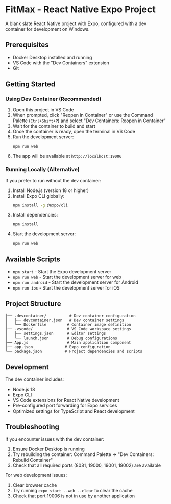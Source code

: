 # FitMax - React Native Expo Project

A blank slate React Native project with Expo, configured with a dev container for development on Windows.

## Prerequisites

- Docker Desktop installed and running
- VS Code with the "Dev Containers" extension
- Git

## Getting Started

### Using Dev Container (Recommended)

1. Open this project in VS Code
2. When prompted, click "Reopen in Container" or use the Command Palette (`Ctrl+Shift+P`) and select "Dev Containers: Reopen in Container"
3. Wait for the container to build and start
4. Once the container is ready, open the terminal in VS Code
5. Run the development server:
   ```bash
   npm run web
   ```
6. The app will be available at `http://localhost:19006`

### Running Locally (Alternative)

If you prefer to run without the dev container:

1. Install Node.js (version 18 or higher)
2. Install Expo CLI globally:
   ```bash
   npm install -g @expo/cli
   ```
3. Install dependencies:
   ```bash
   npm install
   ```
4. Start the development server:
   ```bash
   npm run web
   ```

## Available Scripts

- `npm start` - Start the Expo development server
- `npm run web` - Start the development server for web
- `npm run android` - Start the development server for Android
- `npm run ios` - Start the development server for iOS

## Project Structure

```
├── .devcontainer/          # Dev container configuration
│   ├── devcontainer.json   # Dev container settings
│   └── Dockerfile         # Container image definition
├── .vscode/               # VS Code workspace settings
│   ├── settings.json      # Editor settings
│   └── launch.json        # Debug configurations
├── App.js                 # Main application component
├── app.json              # Expo configuration
└── package.json          # Project dependencies and scripts
```

## Development

The dev container includes:
- Node.js 18
- Expo CLI
- VS Code extensions for React Native development
- Pre-configured port forwarding for Expo services
- Optimized settings for TypeScript and React development

## Troubleshooting

If you encounter issues with the dev container:
1. Ensure Docker Desktop is running
2. Try rebuilding the container: Command Palette → "Dev Containers: Rebuild Container"
3. Check that all required ports (8081, 19000, 19001, 19002) are available

For web development issues:
1. Clear browser cache
2. Try running `expo start --web --clear` to clear the cache
3. Check that port 19006 is not in use by another application
